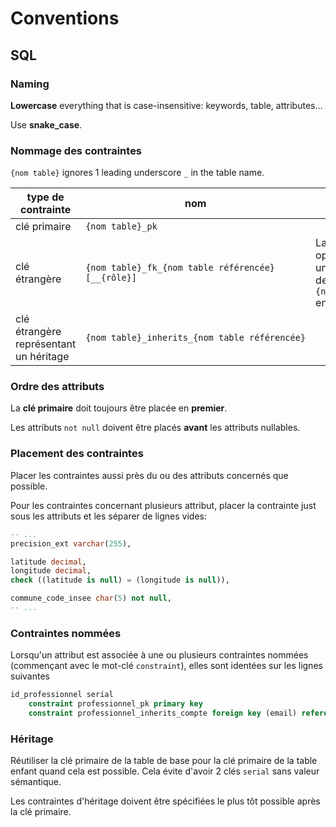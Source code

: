 # Conventions

## SQL

### Naming

**Lowercase** everything that is case-insensitive: keywords, table, attributes&hellip;

Use **snake_case**.

### Nommage des contraintes

`{nom table}` ignores 1 leading underscore `_` in the table name.

type de contrainte|nom|explication
-|-|-
clé primaire|`{nom table}_pk`|
clé étrangère|`{nom table}_fk_{nom table référencée}[__{rôle}]`|La partie `__{rôle}` est optionelle. Le double undescore `__` permet de séparer `{rôle}` d'un `{nom table référencée}` en plusieurs mots
clé étrangère représentant un héritage|`{nom table}_inherits_{nom table référencée}`

### Ordre des attributs

La **clé primaire** doit toujours être placée en **premier**.

Les attributs `not null` doivent être placés **avant** les attributs nullables.

### Placement des contraintes

Placer les contraintes aussi près du ou des attributs concernés que possible.

Pour les contraintes concernant plusieurs attribut, placer la contrainte just sous les attributs et les séparer de lignes vides:

```sql
-- ...
precision_ext varchar(255),

latitude decimal,
longitude decimal,
check ((latitude is null) = (longitude is null)),

commune_code_insee char(5) not null,
-- ...
```

### Contraintes nommées

Lorsqu'un attribut est associée à une ou plusieurs contraintes nommées (commençant avec le mot-clé `constraint`), elles sont identées sur les lignes suivantes

```sql
id_professionnel serial
    constraint professionnel_pk primary key
    constraint professionnel_inherits_compte foreign key (email) references _compte(email),
```

### Héritage

Réutiliser la clé primaire de la table de base pour la clé primaire de la table enfant quand cela est possible. Cela évite d'avoir 2 clés `serial` sans valeur sémantique.

Les contraintes d'héritage doivent être spécifiées le plus tôt possible après la clé primaire.
